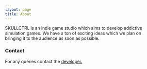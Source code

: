 ```yaml
---
layout: page
title: About
---
```


SKULLCTRL is an indie game studio which aims to develop addictive simulation games. We have a ton of exciting ideas which we plan on bringing it to the audience as soon as possible.

### Contact

For any queries contact the [developer.](https://twitter.com/raguram_)

